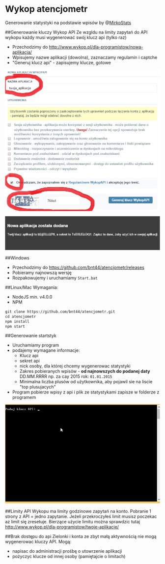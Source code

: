 # Wykop atencjometr
Generowanie statystyki na podstawie wpisów by @[MirkoStats](http://www.wykop.pl/ludzie/MirkoStats/)

##Generowanie kluczy Wykop API
Ze wzgldu na limity zapytań do API wykopu każdy musi wygenerować swój klucz api (tylko raz) 
* Przechodzimy do http://www.wykop.pl/dla-programistow/nowa-aplikacja/
* Wpisujemy nazwe aplikacji (dowolna), zaznaczamy regulamin i captche
* "Generuj klucz api" - zapisujemy klucze, gotowe

![img](https://raw.githubusercontent.com/bnt44/atencjometr/master/images/tworzenie-aplikacji.jpg)

![img](https://raw.githubusercontent.com/bnt44/atencjometr/master/images/klucze.jpg)

##Windows
* Przechodzimy do https://github.com/bnt44/atencjometr/releases
* Pobieramy najnowszą wersję
* Rozpakowujemy i uruchamiamy `Start.bat`

##Linux/Mac
Wymagania: 
* NodeJS min. v4.0.0
* NPM
````
git clone https://github.com/bnt44/atencjometr.git
cd atencjometr
npm install
npm start
````

##Generowanie startstyk
* Uruchamiamy program
* podajemy wymagane informacje: 
  * Klucz api
  * sekret api
  * nick osoby, dla której chcemy wygenerowac statystyki
  * Zakres pobieranych wpisów - **od najnowszych do podanej daty** DD.MM.RRRR np. za cay 2015 rok: `01.01.2015`
  * Minimalna liczba plusów od użytkownika, aby pojawil sie na liscie "top plusujacych"
* Program pobierze wpisy z api i plik ze statystykami zapisze w folderze z programem

![img](https://raw.githubusercontent.com/bnt44/atencjometr/master/images/demo.gif)

##Limity 
API Wykopu ma limity godzinowe zapytań na konto. Pobranie 1 strony z API = jedno zapytanie. 
Jeżeli przekroczyłeś limit musisz poczekac az limit się zresetuje. 
Bierzące użycie limitu można sprawdzic tutaj http://www.wykop.pl/dla-programistow/twoje-aplikacje/

##Brak dostępu do api 
Zielonki i konta ze zbyt małą aktywnością nie mogą wygenerowac kluczy API.
Mogą: 
* napisac do administracji prośbę o utowrzenie aplikacji
* pożyczyc klucze od innej osoby (pamiętajcie o limitach)
